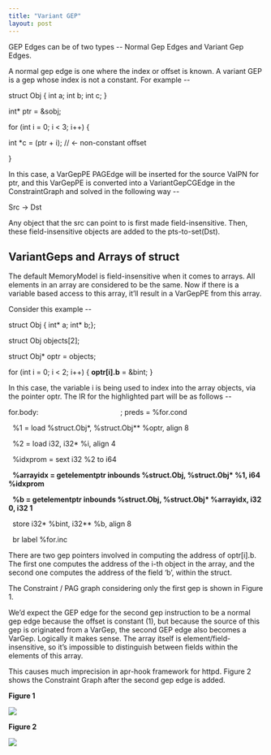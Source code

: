 ```yaml
---
title: "Variant GEP"
layout: post
---
```


GEP Edges can be of two types -- Normal Gep Edges and Variant Gep Edges.

A normal gep edge is one where the index or offset is known. A variant GEP is a gep whose index is not a constant. For example -- 

struct Obj { int a; int b; int c; }

int\* ptr = &sobj;

for (int i = 0; i < 3; i++) {

int \*c = (ptr + i); // ← non-constant offset

}

In this case, a VarGepPE PAGEdge will be inserted for the source ValPN for ptr, and this VarGepPE is converted into a VariantGepCGEdge in the ConstraintGraph and solved in the following way --

Src → Dst  
  
Any object that the src can point to is first made field-insensitive. Then, these field-insensitive objects are added to the pts-to-set(Dst). 

## **VariantGeps and Arrays of struct**

The default MemoryModel is field-insensitive when it comes to arrays. All elements in an array are considered to be the same. Now if there is a variable based access to this array, it’ll result in a VarGepPE from this array. 

Consider this example --

struct Obj { int\* a; int\* b;};

struct Obj objects\[2\];

struct Obj\* optr = objects;

for (int i = 0; i < 2; i++) { **optr\[i\].b** = &bint; }

In this case, the variable i is being used to index into the array objects, via the pointer optr. The IR for the highlighted part will be as follows --

for.body:                                         ; preds = %for.cond

  %1 = load %struct.Obj\*, %struct.Obj\*\* %optr, align 8

  %2 = load i32, i32\* %i, align 4

  %idxprom = sext i32 %2 to i64

  **%arrayidx = getelementptr inbounds %struct.Obj, %struct.Obj\* %1, i64 %idxprom**

  **%b = getelementptr inbounds %struct.Obj, %struct.Obj\* %arrayidx, i32 0, i32 1**

  store i32\* %bint, i32\*\* %b, align 8

  br label %for.inc

There are two gep pointers involved in computing the address of optr\[i\].b. The first one computes the address of the i-th object in the array, and the second one computes the address of the field ‘b’, within the struct. 

The Constraint / PAG graph considering only the first gep is shown in Figure 1. 
  
We’d expect the GEP edge for the second gep instruction to be a normal gep edge because the offset is constant (1), but because the source of this gep is originated from a VarGep, the second GEP edge also becomes a VarGep. Logically it makes sense. The array itself is element/field-insensitive, so it’s impossible to distinguish between fields within the elements of this array.

This causes much imprecision in apr-hook framework for httpd. Figure 2 shows the Constraint Graph after the second gep edge is added.

**Figure 1**

**![](https://lh7-us.googleusercontent.com/WdtYIttfz1y0BA9g-OZMQQkUu_An-cbNi_1O9MqujUEdnv7I2XWVHeEqk0S2W8kOr6b167FmxVp3ntLn9XyUVKLsCWSeDPTpDa9is8rrYkQe-GcJr4NZwDo9_gXbfWgVQIpOFOfy_jJkH2rcuPIkJg)**

**Figure 2**

![](https://lh7-us.googleusercontent.com/jPHNZFELrDdRgmThPzgo5BdrnMtpdcDnwZkK4BbCK47zt0lS4c8-UzYydRcupPgV_4lIZLL2nMxmDOUstbG_YuPJIakEe8-Cb5gllAvbAEz2oeIqID8s5GRwg2jDILbkIq9WZfvmLNZmskBG3p9CQA)
